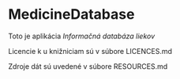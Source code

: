 # MedicineDatabase

Toto je aplikácia *Informačná databáza liekov*

Licencie k u knižniciam sú v súbore LICENCES.md

Zdroje dát sú uvedené v súbore RESOURCES.md
